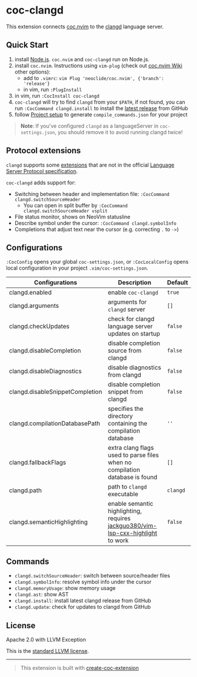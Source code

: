 # coc-clangd

This extension connects [coc.nvim][] to the [clangd][] language server.

## Quick Start

1. install [Node.js][]. `coc.nvim` and `coc-clangd` run on Node.js.
1. install `coc.nvim`. Instructions using `vim-plug` (check out [coc.nvim Wiki][] other options):
   - add to `.vimrc`: `vim Plug 'neoclide/coc.nvim', {'branch': 'release'}`
   - in vim, run `:PlugInstall`
1. in vim, run `:CocInstall coc-clangd`
1. `coc-clangd` will try to find `clangd` from your `$PATH`, if not found, you can run `:CocCommand clangd.install` to install the [latest release][] from GitHub
1. follow [Project setup][] to generate `compile_commands.json` for your project

> **Note**: If you've configured `clangd` as a languageServer in `coc-settings.json`, you should remove it to avoid running clangd twice!

## Protocol extensions

`clangd` supports some [extensions][] that are not in the official [Language Server Protocol specification][lsp].

`coc-clangd` adds support for:

- Switching between header and implementation file: `:CocCommand clangd.switchSourceHeader`
  - You can open in split buffer by `:CocCommand clangd.switchSourceHeader vsplit`
- File status monitor, shows on NeoVim statusline
- Describe symbol under the cursor: `:CocCommand clangd.symbolInfo`
- Completions that adjust text near the cursor (e.g. correcting `.` to `->`)

## Configurations

`:CocConfig` opens your global `coc-settings.json`, or `:CocLocalConfig` opens local configuration in your project `.vim/coc-settings.json`.

| Configurations                  | Description                                                                                                                            | Default  |
| ------------------------------- | -------------------------------------------------------------------------------------------------------------------------------------- | -------- |
| clangd.enabled                  | enable `coc-clangd`                                                                                                                    | `true`   |
| clangd.arguments                | arguments for `clangd` server                                                                                                          | `[]`     |
| clangd.checkUpdates             | check for clangd language server updates on startup                                                                                    | `false`  |
| clangd.disableCompletion        | disable completion source from clangd                                                                                                  | `false`  |
| clangd.disableDiagnostics       | disable diagnostics from clangd                                                                                                        | `false`  |
| clangd.disableSnippetCompletion | disable completion snippet from clangd                                                                                                 | `false`  |
| clangd.compilationDatabasePath  | specifies the directory containing the compilation database                                                                            | `''`     |
| clangd.fallbackFlags            | extra clang flags used to parse files when no compilation database is found                                                            | `[]`     |
| clangd.path                     | path to `clangd` executable                                                                                                            | `clangd` |
| clangd.semanticHighlighting     | enable semantic highlighting, requires [jackguo380/vim-lsp-cxx-highlight](https://github.com/jackguo380/vim-lsp-cxx-highlight) to work | `false`  |

## Commands

- `clangd.switchSourceHeader`: switch between source/header files
- `clangd.symbolInfo`: resolve symbol info under the cursor
- `clangd.memoryUsage`: show memory usage
- `clangd.ast`: show AST
- `clangd.install`: install latest clangd release from GitHub
- `clangd.update`: check for updates to clangd from GitHub

## License

Apache 2.0 with LLVM Exception

This is the [standard LLVM license](https://llvm.org/foundation/relicensing/).

---

> This extension is built with [create-coc-extension](https://github.com/fannheyward/create-coc-extension)

[node.js]: https://nodejs.org/en/
[clangd]: https://clangd.llvm.org/installation.html
[coc.nvim]: https://github.com/neoclide/coc.nvim
[coc.nvim wiki]: https://github.com/neoclide/coc.nvim/wiki/Install-coc.nvim
[lsp]: https://microsoft.github.io/language-server-protocol/specification
[extensions]: https://clangd.llvm.org/extensions.html
[latest release]: https://github.com/clangd/clangd/releases
[project setup]: https://clangd.llvm.org/installation.html#project-setup
